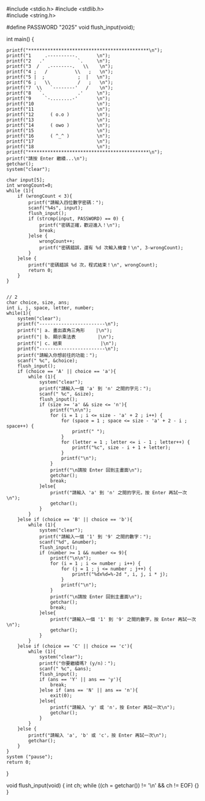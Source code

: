 #include <stdio.h>
#include <stdlib.h>    
#include <string.h>

#define PASSWORD "2025"
void flush_input(void);

int main() {
    
    printf("********************************************\n");
    printf("1     .----------.       \n");
    printf("2   .'            `.     \n");
    printf("3  /   .--------.   \\    \n");
    printf("4 ;   /          \\   ;   \n");
    printf("5 |  ;            ;  |   \n");
    printf("6 ;   \\          /   ;   \n");
    printf("7  \\   `--------'   /    \n");
    printf("8   `.            .'     \n");
    printf("9     `-........-'       \n");
    printf("10                       \n");
    printf("11                       \n");
    printf("12      ( o.o )          \n");
    printf("13                       \n");
    printf("14      ( owo )          \n");
    printf("15                       \n");
    printf("16      ( ^_^ )          \n");
    printf("17                       \n");
    printf("18                       \n");
    printf("********************************************\n");
    printf("請按 Enter 繼續...\n");
    getchar();
    system("clear");

    char input[5];
    int wrongCount=0;
    while (1){
        if (wrongCount < 3){
            printf("請輸入四位數字密碼：");
            scanf("%4s", input);
            flush_input();
            if (strcmp(input, PASSWORD) == 0) {
                printf("密碼正確，歡迎進入！\n");
                break;
            }else {
                wrongCount++;
                printf("密碼錯誤，還有 %d 次輸入機會！\n", 3-wrongCount);
            }
        }else {
            printf("密碼錯誤 %d 次，程式結束！\n", wrongCount);
            return 0;
        }
    }
    
    
    // 2
    char choice, size, ans;
    int i, j, space, letter, number;
    while(1){
        system("clear");
        printf("------------------------\n");
        printf("| a. 畫出直角三角形    |\n");
        printf("| b. 顯示乘法表        |\n");
        printf("| c. 結束              |\n");
        printf("------------------------\n");
        printf("請輸入你想前往的功能：");
        scanf(" %c", &choice);
        flush_input();
        if (choice == 'A' || choice == 'a'){
            while (1){
                system("clear"); 
                printf("請輸入一個 'a' 到 'n' 之間的字元：");
                scanf(" %c", &size);
                flush_input();
                if (size >= 'a' && size <= 'n'){
                    printf("\n\n");
                    for (i = 1 ; i <= size - 'a' + 2 ; i++) {
                        for (space = 1 ; space <= size - 'a' + 2 - i ; space++) {
                            printf(" ");
                        }
                        for (letter = 1 ; letter <= i - 1 ; letter++) {
                            printf("%c", size - i + 1 + letter);
                        }
                        printf("\n");
                    }
                    printf("\n請按 Enter 回到主畫面\n");
                    getchar();
                    break;
                }else{
                    printf("請輸入 'a' 到 'n' 之間的字元，按 Enter 再試一次\n");
                    getchar();
                }
            }
        }else if (choice == 'B' || choice == 'b'){
            while (1){
                system("clear");
                printf("請輸入一個 '1' 到 '9' 之間的數字：");
                scanf("%d", &number);
                flush_input();
                if (number >= 1 && number <= 9){
                    printf("\n\n");
                    for (i = 1 ; i <= number ; i++) {
                        for (j = 1 ; j <= number ; j++) {
                            printf("%dx%d=%-2d ", i, j, i * j);
                        }
                        printf("\n");
                    }
                    printf("\n請按 Enter 回到主畫面\n");
                    getchar();
                    break;
                }else{
                    printf("請輸入一個 '1' 到 '9' 之間的數字，按 Enter 再試一次\n");
                    getchar();
                }
            }
        }else if (choice == 'C' || choice == 'c'){
            while (1){
                system("clear");
                printf("你要繼續嗎? (y/n)：");
                scanf(" %c", &ans);
                flush_input();
                if (ans == 'Y' || ans == 'y'){
                    break;
                }else if (ans == 'N' || ans == 'n'){
                    exit(0);
                }else{
                    printf("請輸入 'y' 或 'n'，按 Enter 再試一次\n");
                    getchar();
                }
            }
        }else {
            printf("請輸入 'a', 'b' 或 'c'，按 Enter 再試一次\n");
            getchar();
        }
    }
    system ("pause");
    return 0;
    
}

void flush_input(void) {
    int ch;
    while ((ch = getchar()) != '\n' && ch != EOF) {}
}
